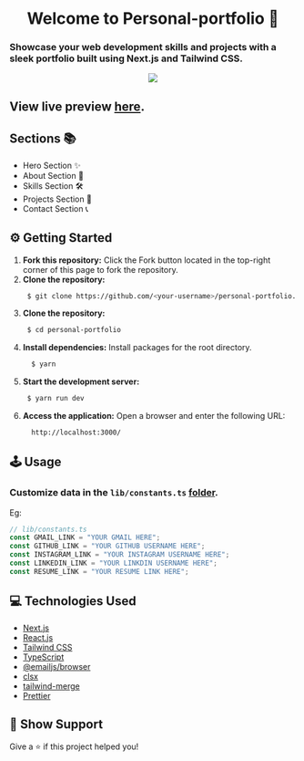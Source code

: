 <h1 align="center">Welcome to Personal-portfolio 👋</h1>

### Showcase your web development skills and projects with a sleek portfolio built using Next.js and Tailwind CSS.

<p align="center">
  <kbd>
    <img src="https://github.com/programmer-rahul/personal-portfolio/blob/main/public/logo/logo.png"></img>
  </kbd>
</p>

## View live preview **[here](https://programmer-rahul.vercel.app)**.

## Sections 📚

- Hero Section ✨
- About Section 👤
- Skills Section 🛠️
- Projects Section 🚀
- Contact Section 📞

## ⚙️ Getting Started

1. **Fork this repository:** Click the Fork button located in the top-right corner of this page to fork the repository.
2. **Clone the repository:**
   ```bash
    $ git clone https://github.com/<your-username>/personal-portfolio.git
   ```
3. **Clone the repository:**
   ```bash
    $ cd personal-portfolio
   ```
4. **Install dependencies:**
   Install packages for the root directory.
   ```bash
     $ yarn
   ```
5. **Start the development server:**
   ```bash
    $ yarn run dev
   ```
6. **Access the application:**
   Open a browser and enter the following URL:
   ```bash
     http://localhost:3000/
   ```

## 🕹️ Usage

### Customize data in the `lib/constants.ts` [folder](https://github.com/programmer-rahul/personal-portfolio/blob/main/lib/constants.ts).

Eg:

```javascript
// lib/constants.ts
const GMAIL_LINK = "YOUR GMAIL HERE";
const GITHUB_LINK = "YOUR GITHUB USERNAME HERE";
const INSTAGRAM_LINK = "YOUR INSTAGRAM USERNAME HERE";
const LINKEDIN_LINK = "YOUR LINKDIN USERNAME HERE";
const RESUME_LINK = "YOUR RESUME LINK HERE";
```

## 💻 Technologies Used

- [Next.js](https://nextjs.org/)
- [React.js](https://reactjs.org/)
- [Tailwind CSS](https://tailwindcss.com/)
- [TypeScript](https://www.typescriptlang.org/)
- [@emailjs/browser](https://www.emailjs.com/docs/sdk/browser/)
- [clsx](https://github.com/lukeed/clsx)
- [tailwind-merge](https://github.com/dcastil/tailwind-merge)
- [Prettier](https://prettier.io/)

## 💖 Show Support

Give a ⭐️ if this project helped you!
